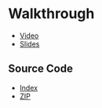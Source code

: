 # Walkthrough

* [Video](http://cs50.tv/2011/fall/psets/1/walkthrough1.mp4)
* [Slides](http://cdn.cs50.net/2011/fall/psets/1/walkthrough1.pdf)

## Source Code

* [Index](http://cdn.cs50.net/2011/fall/psets/1/walkthrough1/)
* [ZIP](http://cdn.cs50.net/2011/fall/psets/1/walkthrough1.zip)

